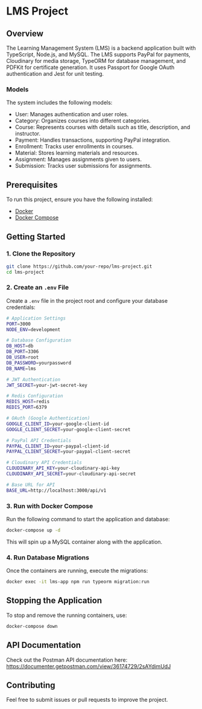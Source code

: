 # LMS Project

## Overview
The Learning Management System (LMS) is a backend application built with TypeScript, Node.js, and MySQL. The LMS supports PayPal for payments, Cloudinary for media storage, TypeORM for database management, and PDFKit for certificate generation. It uses Passport for Google OAuth authentication and Jest for unit testing.

### Models
The system includes the following models:
- User: Manages authentication and user roles.
- Category: Organizes courses into different categories.
- Course: Represents courses with details such as title, description, and instructor.
- Payment: Handles transactions, supporting PayPal integration.
- Enrollment: Tracks user enrollments in courses.
- Material: Stores learning materials and resources.
- Assignment: Manages assignments given to users.
- Submission: Tracks user submissions for assignments.

## Prerequisites
To run this project, ensure you have the following installed:
- [Docker](https://www.docker.com/get-started)
- [Docker Compose](https://docs.docker.com/compose/install/)

## Getting Started

### 1. Clone the Repository
```sh
git clone https://github.com/your-repo/lms-project.git
cd lms-project
```

### 2. Create an `.env` File
Create a `.env` file in the project root and configure your database credentials:

```sh
# Application Settings
PORT=3000
NODE_ENV=development

# Database Configuration
DB_HOST=db
DB_PORT=3306
DB_USER=root
DB_PASSWORD=yourpassword
DB_NAME=lms

# JWT Authentication
JWT_SECRET=your-jwt-secret-key

# Redis Configuration
REDIS_HOST=redis
REDIS_PORT=6379

# OAuth (Google Authentication)
GOOGLE_CLIENT_ID=your-google-client-id
GOOGLE_CLIENT_SECRET=your-google-client-secret

# PayPal API Credentials
PAYPAL_CLIENT_ID=your-paypal-client-id
PAYPAL_CLIENT_SECRET=your-paypal-client-secret

# Cloudinary API Credentials
CLOUDINARY_API_KEY=your-cloudinary-api-key
CLOUDINARY_API_SECRET=your-cloudinary-api-secret

# Base URL for API
BASE_URL=http://localhost:3000/api/v1

```

### 3. Run with Docker Compose
Run the following command to start the application and database:
```sh
docker-compose up -d
```
This will spin up a MySQL container along with the application.

### 4. Run Database Migrations
Once the containers are running, execute the migrations:
```sh
docker exec -it lms-app npm run typeorm migration:run
```

## Stopping the Application
To stop and remove the running containers, use:
```sh
docker-compose down
```
## API Documentation
Check out the Postman API documentation here: https://documenter.getpostman.com/view/36174729/2sAYdimUdJ
## Contributing
Feel free to submit issues or pull requests to improve the project.

